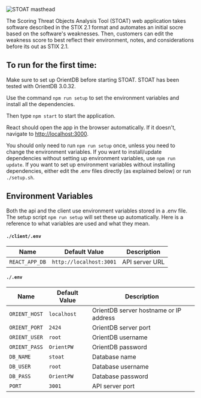 ![STOAT masthead](https://d520git.inl.gov/quasar/vme/-/raw/caleb-work/stoat-react/client/public/stoat.png)

The Scoring Threat Objects Analysis Tool (STOAT) web application takes software described in the STIX 2.1 format and automates an initial socre based on the software's weaknesses. 
Then, customers can edit the weakness score to best reflect their environment, notes, and considerations before its out as STIX 2.1.

## To run for the first time:

Make sure to set up OrientDB before starting STOAT. STOAT has been tested with OrientDB 3.0.32. 

Use the command `npm run setup` to set the environment variables and install all the dependencies.

Then type `npm start` to start the application.

React should open the app in the browser automatically. If it doesn't, navigate to [http://localhost:3000](http://localhost:3000).

You should only need to run `npm run setup` once, unless you need to change the environment variables. If you want to install/update dependencies without setting up environment variables, use `npm run update`. If you want to set up environment variables without installing dependencies, either edit the .env files directly (as explained below) or run `./setup.sh`.

## Environment Variables

Both the api and the client use environment variables stored in a .env file. The setup script `npm run setup` will set these up automatically. Here is a reference to what variables are used and what they mean.

#### `./client/.env`

| Name | Default Value | Description
| ------ | ------ | ------ |
| `REACT_APP_DB` | `http://localhost:3001` | API server URL |

#### `./.env`

| Name | Default Value | Description
| ------ | ------ | ------ |
| `ORIENT_HOST` | `localhost` | OrientDB server hostname or IP address |
| `ORIENT_PORT` | `2424` | OrientDB server port |
| `ORIENT_USER` | `root` | OrientDB username |
| `ORIENT_PASS` | `OrientPW` | OrientDB password |
| `DB_NAME` | `stoat` | Database name |
| `DB_USER` | `root` | Database username |
| `DB_PASS` | `OrientPW` | Database password |
| `PORT` | `3001` | API server port |
